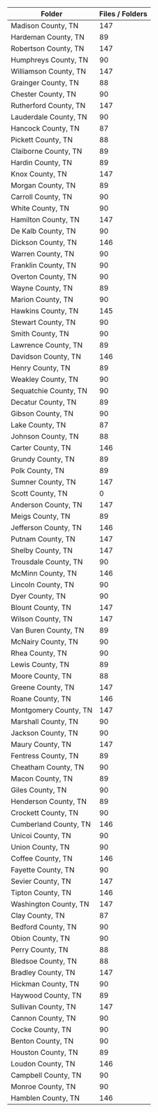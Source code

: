 | Folder                |   Files / Folders |
|-----------------------|-------------------|
| Madison County, TN    |               147 |
| Hardeman County, TN   |                89 |
| Robertson County, TN  |               147 |
| Humphreys County, TN  |                90 |
| Williamson County, TN |               147 |
| Grainger County, TN   |                88 |
| Chester County, TN    |                90 |
| Rutherford County, TN |               147 |
| Lauderdale County, TN |                90 |
| Hancock County, TN    |                87 |
| Pickett County, TN    |                88 |
| Claiborne County, TN  |                89 |
| Hardin County, TN     |                89 |
| Knox County, TN       |               147 |
| Morgan County, TN     |                89 |
| Carroll County, TN    |                90 |
| White County, TN      |                90 |
| Hamilton County, TN   |               147 |
| De Kalb County, TN    |                90 |
| Dickson County, TN    |               146 |
| Warren County, TN     |                90 |
| Franklin County, TN   |                90 |
| Overton County, TN    |                90 |
| Wayne County, TN      |                89 |
| Marion County, TN     |                90 |
| Hawkins County, TN    |               145 |
| Stewart County, TN    |                90 |
| Smith County, TN      |                90 |
| Lawrence County, TN   |                89 |
| Davidson County, TN   |               146 |
| Henry County, TN      |                89 |
| Weakley County, TN    |                90 |
| Sequatchie County, TN |                90 |
| Decatur County, TN    |                89 |
| Gibson County, TN     |                90 |
| Lake County, TN       |                87 |
| Johnson County, TN    |                88 |
| Carter County, TN     |               146 |
| Grundy County, TN     |                89 |
| Polk County, TN       |                89 |
| Sumner County, TN     |               147 |
| Scott County, TN      |                 0 |
| Anderson County, TN   |               147 |
| Meigs County, TN      |                89 |
| Jefferson County, TN  |               146 |
| Putnam County, TN     |               147 |
| Shelby County, TN     |               147 |
| Trousdale County, TN  |                90 |
| McMinn County, TN     |               146 |
| Lincoln County, TN    |                90 |
| Dyer County, TN       |                90 |
| Blount County, TN     |               147 |
| Wilson County, TN     |               147 |
| Van Buren County, TN  |                89 |
| McNairy County, TN    |                90 |
| Rhea County, TN       |                90 |
| Lewis County, TN      |                89 |
| Moore County, TN      |                88 |
| Greene County, TN     |               147 |
| Roane County, TN      |               146 |
| Montgomery County, TN |               147 |
| Marshall County, TN   |                90 |
| Jackson County, TN    |                90 |
| Maury County, TN      |               147 |
| Fentress County, TN   |                89 |
| Cheatham County, TN   |                90 |
| Macon County, TN      |                89 |
| Giles County, TN      |                90 |
| Henderson County, TN  |                89 |
| Crockett County, TN   |                90 |
| Cumberland County, TN |               146 |
| Unicoi County, TN     |                90 |
| Union County, TN      |                90 |
| Coffee County, TN     |               146 |
| Fayette County, TN    |                90 |
| Sevier County, TN     |               147 |
| Tipton County, TN     |               146 |
| Washington County, TN |               147 |
| Clay County, TN       |                87 |
| Bedford County, TN    |                90 |
| Obion County, TN      |                90 |
| Perry County, TN      |                88 |
| Bledsoe County, TN    |                88 |
| Bradley County, TN    |               147 |
| Hickman County, TN    |                90 |
| Haywood County, TN    |                89 |
| Sullivan County, TN   |               147 |
| Cannon County, TN     |                90 |
| Cocke County, TN      |                90 |
| Benton County, TN     |                90 |
| Houston County, TN    |                89 |
| Loudon County, TN     |               146 |
| Campbell County, TN   |                90 |
| Monroe County, TN     |                90 |
| Hamblen County, TN    |               146 |